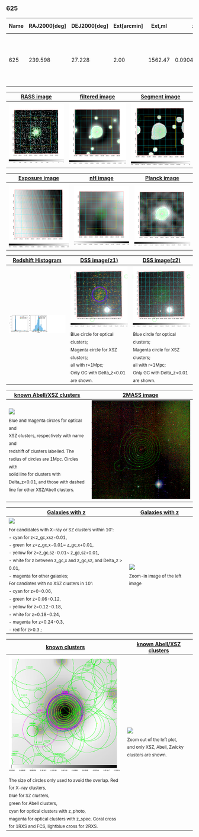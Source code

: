 <div STYLE="page-break-after: always;"></div>

### 625

|Name|RAJ2000[deg]|DEJ2000[deg] |Ext[arcmin]| Ext,ml | z | z_src| C|GC(XSZ,Delta_z<0.01)| GC(OPT,Delta_z<0.01)|GC| R_sig[arcmin] | R500[arcmin] | R500[Mpc]| CRsig[c/s] | CR500[c/s] |L500[1E44 erg/s]|F500[1E-12 erg/s/cm^2]| M500[1E14 Msun]|Tx[keV]|Cnt_sig|Beta|Rc[arcmin]|Comment|Alias|
|---|---|---|---|---|---|------|---|--------|---------|----------|---|---|---|---|---|---|---|---|---|---|---|---|---|---|
|625| 239.598| 27.228| 2.00| 1562.47| 0.0904(0.005)| z1, z_xsz| B| F20, L03, MCXC, PSZ2, Tar, XB| A, N, RM, W| A, C, F20, L03, MCXC, N, PSZ2, Tar, W, XB| 20.256| 14.721| 1.489| 2.734(0.091)| 2.616(0.087)| 10.176(0.106)| 49.759(0.520)| 10.24(0.05)| 9.25(0.03)| 1591.2| 0.817(-0.025+0.029)| 3.864(-0.199+0.217)| -| k220|

|[RASS image](../image/625/625_img.pdf)|[filtered image](../image/625/625_fil.pdf)|[Segment image](../image/625/625_seg.pdf)|
|-------------------|--------------------|-------------------|
| <img src="../image/625/625_img.png" width="300">  | <img src="../image/625/625_fil.png" width="300">   | <img src="../image/625/625_seg.png" width="300">  |

|[Exposure image](../image/625/625_mex.pdf)| [nH image](../image/625/625_nh.pdf)| [Planck image](../image/625/625_p.pdf)|
|-------------------|--------------------|-------------------|
|<img src="../image/625/625_mex.png" width="300">   | <img src="../image/625/625_nh.png" width="300">    | <img src="../image/625/625_p.png" width="300"> |

|[Redshift Histogram](../image/625/625_zg.pdf) | [DSS image(z1)](../image/625/625_dss_z1.pdf)      |  [DSS image(z2)](../image/625/625_dss_z2.pdf)    |
|-------------------|--------------------|-------------------|
|<img src="../image/625/625_zg.png" width="300"> |<img src="../image/625/625_dss_z1.png" width="300"> <sub><br>Blue circle for optical clusters; <br>Magenta circle for XSZ clusters; <br>all with r=1Mpc; <br>Only GC with Delta_z<0.01 are shown. </sub>| <img src="../image/625/625_dss_z2.png" width="300"><sub><br>Blue circle for optical clusters; <br>Magenta circle for XSZ clusters; <br>all with r=1Mpc; <br>Only GC with Delta_z<0.01 are shown. </sub> |

|[known Abell/XSZ clusters](../image/625/625_m.pdf) | [2MASS image](../image/625/625_2mass.pdf)      |
|-------------------|-------------------|
|<img src=../image/625/625_m.png width="300"> <br><sub>Blue and magenta circles for optical and <br>XSZ clusters, respectively with name and <br>redshift of clusters labelled. The <br>radius of circles are 1Mpc. Circles with <br>solid line for clusters with <br>Delta_z<0.01, and those with dashed <br>line for other XSZ/Abell clusters.        </sub>|<img src="../image/625/625_2mass.png" width="300">  |

|[Galaxies with z](../image/625/625_opt_ned.pdf) |[Galaxies with z](../image/625/625_opt_ned_zoom.pdf) |
|-------------------|-------------------|
| <img src=../image/625/625_opt_ned.png width="300"> <br><sub> For candidates with X-ray or SZ clusters within 10': <br> - cyan for z<z_gc,xsz-0.01, <br> - green for z=z_gc,x-0.01~ z_gc,x+0.01, <br> - yellow for z=z_gc,sz-0.01~ z_gc,sz+0.01, <br> - white for z between z_gc,x and z_gc,sz, and Delta_z > 0.01, <br> - magenta for other galaxies; <br>For candiates with no XSZ clusters in 10': <br> - cyan for z=0-0.06, <br> - green for z=0.06-0.12, <br> - yellow for z=0.12-0.18, <br> - white for z=0.18-0.24, <br> - magenta for z=0.24-0.3, <br> - red for z>0.3 ;  </sub>|<img src=../image/625/625_opt_ned_zoom.png width="300">  <br><sub> Zoom-in image of the left image</sub>|

|[known clusters](../image/625/625_gc.pdf) |[known Abell/XSZ clusters](../image/625/625_gc_large.pdf) |
|-------------------|-------------------|
| <img src=../image/625/625_gc.png width="300"> <br><sub> The size of circles only used to avoid the overlap. Red for X-ray clusters, <br> blue for SZ clusters, <br> green for Abell clusters, <br> cyan for optical clusters with z_photo, <br> magenta for optical clusters with z_spec. Coral cross for 1RXS and FCS, lightblue cross for 2RXS. </sub>|<img src=../image/625/625_gc_large.png width="300"> <br><sub> Zoom out of the left plot, <br> and only XSZ, Abell, Zwicky clusters are shown. </sub> |



